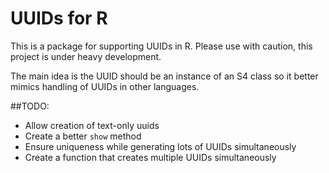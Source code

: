 # UUIDs for R

This is a package for supporting UUIDs in R. Please use with caution, this project is under heavy development.

The main idea is the UUID should be an instance of an S4 class so it better mimics handling of UUIDs in other languages.

##TODO:
- Allow creation of text-only uuids
- Create a better `show` method
- Ensure uniqueness while generating lots of UUIDs simultaneously
- Create a function that creates multiple UUIDs simultaneously
